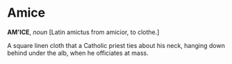 # Amice

**AM'ICE**, _noun_ \[Latin amictus from amicior, to clothe.\]

A square linen cloth that a Catholic priest ties about his neck, hanging down behind under the alb, when he officiates at mass.